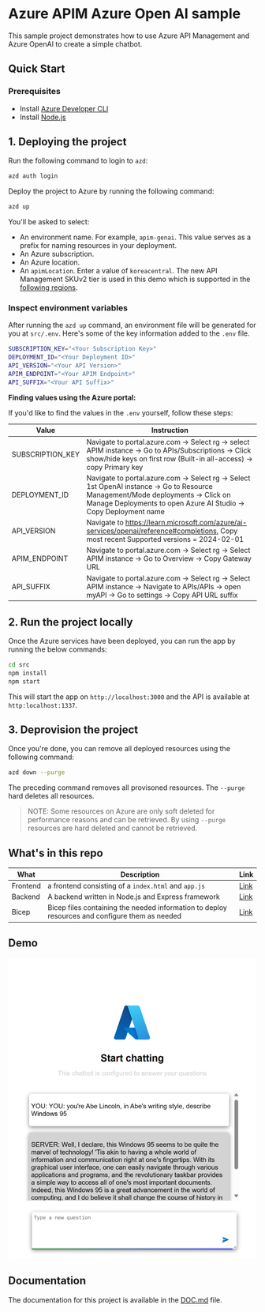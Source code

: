 # Azure APIM Azure Open AI sample

This sample project demonstrates how to use Azure API Management and Azure OpenAI to create a simple chatbot.

## Quick Start

### Prerequisites

- Install [Azure Developer CLI](https://learn.microsoft.com/azure/developer/azure-developer-cli/install-azd)
- Install [Node.js](https://nodejs.org/en/download/)

## 1. Deploying the project

Run the following command to login to `azd`:

```bash
azd auth login
```

Deploy the project to Azure by running the following command:

```bash
azd up
```

You'll be asked to select:
- An environment name. For example, `apim-genai`. This value serves as a prefix for naming resources in your deployment.
- An Azure subscription.
- An Azure location.
- An `apimLocation`. Enter a value of `koreacentral`. The new API Management SKUv2 tier is used in this demo which is supported in the [following regions](https://learn.microsoft.com/azure/api-management/v2-service-tiers-overview#supported-regions).

### Inspect environment variables

After running the `azd up` command, an environment file will be generated for you at `src/.env`. Here's some of the key information added to the `.env` file.

```bash
SUBSCRIPTION_KEY="<Your Subscription Key>"
DEPLOYMENT_ID="<Your Deployment ID>"
API_VERSION="<Your API Version>"
APIM_ENDPOINT="<Your APIM Endpoint>"
API_SUFFIX="<Your API Suffix>"
```

**Finding values using the Azure portal:**

If you'd like to find the values in the `.env` yourself, follow these steps:
    
|Value  |Instruction  |
|---------|---------|
|SUBSCRIPTION_KEY     | Navigate to portal.azure.com -> Select rg -> select APIM instance -> Go to APIs/Subscriptions -> Click show/hide keys on first row (Built-in all-access) -> copy Primary key        |
| DEPLOYMENT_ID | Navigate to portal.azure.com -> Select rg -> Select 1st OpenAI instance -> Go to Resource Management/Mode deployments -> Click on Manage Deployments to open Azure AI Studio -> Copy Deployment name |
| API_VERSION | Navigate to <https://learn.microsoft.com/azure/ai-services/openai/reference#completions>, Copy most recent Supported versions = 2024-02-01 |
| APIM_ENDPOINT | Navigate to portal.azure.com -> Select rg -> Select APIM instance -> Go to Overview -> Copy Gateway URL |
| API_SUFFIX | Navigate to portal.azure.com -> Select rg -> Select APIM instance -> Navigate to APIs/APIs -> open myAPI -> Go to settings -> Copy API URL suffix |

## 2. Run the project locally

Once the Azure services have been deployed, you can run the app by running the below commands:

```bash
cd src
npm install
npm start
```

This will start the app on `http://localhost:3000` and the API is available at `http:localhost:1337`.

## 3. Deprovision the project

Once you're done, you can remove all deployed resources using the following command:

```bash
azd down --purge
```

The preceding command removes all provisoned resources. The `--purge` hard deletes all resources.

> NOTE: Some resources on Azure are only soft deleted for performance reasons and can be retrieved. By using `--purge` resources are hard deleted and cannot be retrieved.


## What's in this repo

|What  |Description  | Link |
|---------|---------|--|
|Frontend     | a frontend consisting of a `index.html` and `app.js` | [Link](./src/web/)        |
|Backend     | A backend written in Node.js and Express framework | [Link](./src/api/)        |
|Bicep     | Bicep files containing the needed information to deploy resources and configure them as needed        | [Link](./infra) |

## Demo

![App running](./apim.png)

## Documentation

The documentation for this project is available in the [DOC.md](./DOC.md) file.
